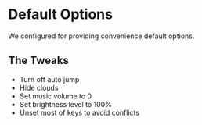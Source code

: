 # Default Options

We configured for providing convenience default options.

## The Tweaks

- Turn off auto jump
- Hide clouds
- Set music volume to 0
- Set brightness level to 100%
- Unset most of keys to avoid conflicts
